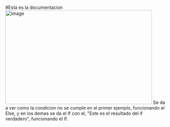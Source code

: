 #Esta es la documentacion
<img width="456" height="294" alt="image" src="https://github.com/user-attachments/assets/d7e89607-28f3-4fab-b9c5-f0b6f0af8724" />
Se da a ver como la condicion no se cumple en el primer ejemplo, funcionando el Else, y en los demas se da el If con el, "Este es el resultado del if verdadero", funcionando el If.

